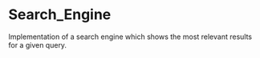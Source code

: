 # Search_Engine

Implementation of a search engine which shows the most relevant results for a given query.
